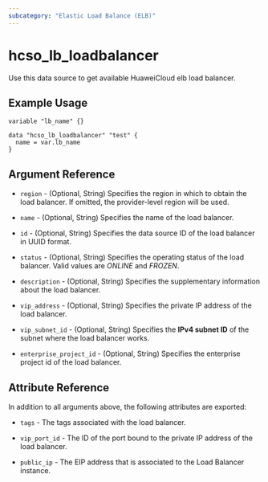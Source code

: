 ```yaml
---
subcategory: "Elastic Load Balance (ELB)"
---
```


# hcso_lb_loadbalancer

Use this data source to get available HuaweiCloud elb load balancer.

## Example Usage

```hcl
variable "lb_name" {}

data "hcso_lb_loadbalancer" "test" {
  name = var.lb_name
}
```

## Argument Reference

* `region` - (Optional, String) Specifies the region in which to obtain the load balancer. If omitted, the
  provider-level region will be used.

* `name` - (Optional, String) Specifies the name of the load balancer.

* `id` - (Optional, String) Specifies the data source ID of the load balancer in UUID format.

* `status` - (Optional, String) Specifies the operating status of the load balancer. Valid values are *ONLINE* and
  *FROZEN*.

* `description` - (Optional, String) Specifies the supplementary information about the load balancer.

* `vip_address` - (Optional, String) Specifies the private IP address of the load balancer.

* `vip_subnet_id` - (Optional, String) Specifies the **IPv4 subnet ID** of the subnet where the load balancer works.

* `enterprise_project_id` - (Optional, String) Specifies the enterprise project id of the load balancer.

## Attribute Reference

In addition to all arguments above, the following attributes are exported:

* `tags` - The tags associated with the load balancer.

* `vip_port_id` - The ID of the port bound to the private IP address of the load balancer.

* `public_ip` - The EIP address that is associated to the Load Balancer instance.
